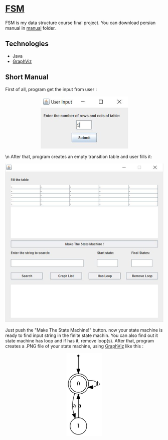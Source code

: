 [FSM](https://github.com/aminrashidbeigi/FSM.git)
=
FSM is my data structure course final project. 
You can download persian manual in [manual](manual/) folder.


Technologies
-

- Java
- [GraphViz](http://www.graphviz.org/)


Short Manual
-
First of all, program get the input from user :
 
<p align="center">
  <img src="manual/user-input.JPG">
</p>
\n
After that, program creates an empty transition
table and user fills it:

<p align="center">
  <img src="manual/main.JPG">
</p>

Just push the "Make The State Machine!" button. now 
your state machine is ready to find input string in the finite state machin. 
You can also find out it state machine has loop and if has it, remove loop(s).
After that, program creates a .PNG file of your state machine, using [GraphViz](http://www.graphviz.org/) like this :

<p align="center">
  <img src="state-machine.png">
</p>
